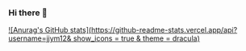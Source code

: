 ### Hi there 👋
[![Anurag's GitHub stats](https://github-readme-stats.vercel.app/api?username=jjym12& show_icons = true & theme = dracula)](https://github.com/anuraghazra/github-readme-stats)
<!--
**jjym12/jjym12** is a ✨ _special_ ✨ repository because its `README.md` (this file) appears on your GitHub profile.

Here are some ideas to get you started:

- 🔭 I’m currently working on ...
- 🌱 I’m currently learning ...
- 👯 I’m looking to collaborate on ...
- 🤔 I’m looking for help with ...
- 💬 Ask me about ...
- 📫 How to reach me: ...
- 😄 Pronouns: ...
- ⚡ Fun fact: ...
-->
